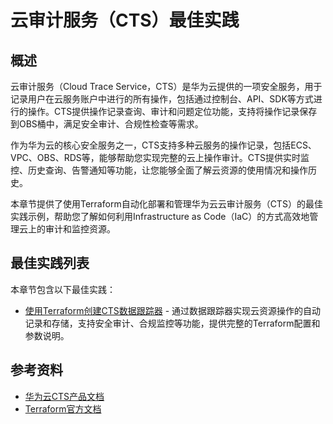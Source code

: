 # 云审计服务（CTS）最佳实践

## 概述

云审计服务（Cloud Trace Service，CTS）是华为云提供的一项安全服务，用于记录用户在云服务账户中进行的所有操作，包括通过控制台、API、SDK等方式进行的操作。CTS提供操作记录查询、审计和问题定位功能，支持将操作记录保存到OBS桶中，满足安全审计、合规性检查等需求。

作为华为云的核心安全服务之一，CTS支持多种云服务的操作记录，包括ECS、VPC、OBS、RDS等，能够帮助您实现完整的云上操作审计。CTS提供实时监控、历史查询、告警通知等功能，让您能够全面了解云资源的使用情况和操作历史。

本章节提供了使用Terraform自动化部署和管理华为云云审计服务（CTS）的最佳实践示例，帮助您了解如何利用Infrastructure as Code（IaC）的方式高效地管理云上的审计和监控资源。

## 最佳实践列表

本章节包含以下最佳实践：

* [使用Terraform创建CTS数据跟踪器](./data_tracker.md) - 通过数据跟踪器实现云资源操作的自动记录和存储，支持安全审计、合规监控等功能，提供完整的Terraform配置和参数说明。

## 参考资料

- [华为云CTS产品文档](https://support.huaweicloud.com/cts/index.html)
- [Terraform官方文档](https://www.terraform.io/docs/index.html)
